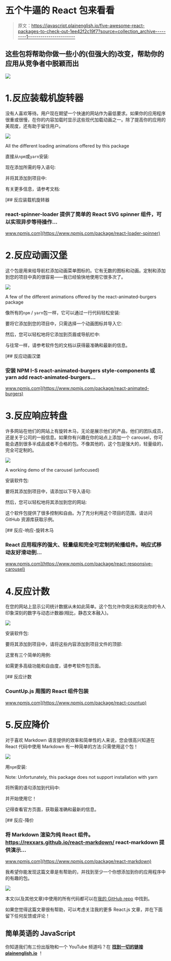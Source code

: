 # 五个牛逼的 React 包来看看

> 原文：<https://javascript.plainenglish.io/five-awesome-react-packages-to-check-out-1ee42f2c19f7?source=collection_archive---------1----------------------->

## 这些包将帮助你做一些小的(但强大的)改变，帮助你的应用从竞争者中脱颖而出

![](img/017d49ff2b5a58d9431ce092ec146f75.png)

# 1.反应装载机旋转器

没有人喜欢等待。用户现在期望一个快速的网站作为最低要求。如果你的应用程序很重或很慢，在你的内容加载时显示这些现代加载动画之一。除了提高你的应用的美观度，还有助于留住用户。

![](img/cbb0396113dc9ada60f16210a77745a7.png)

All the different loading animations offered by this package

直接从`npm`或`yarn`安装:

现在添加所需的导入语句:

并将其添加到项目中:

有关更多信息，请参考文档:

[](https://www.npmjs.com/package/react-loader-spinner) [## 反应装载机旋转器

### react-spinner-loader 提供了简单的 React SVG spinner 组件，可以实现异步等待操作…

www.npmjs.com](https://www.npmjs.com/package/react-loader-spinner) 

# 2.反应动画汉堡

这个包是用来给导航栏添加动画菜单图标的。它有无数的图标和动画。定制和添加到您的项目中真的很容易——我已经愉快地使用它很多次了。

![](img/3be0d31db93700058d8c6e028dbeb146.png)

A few of the different animations offered by the react-animated-burgers package

像所有的`npm` / `yarn`包一样，它可以通过一行代码轻松安装:

要将它添加到您的项目中，只需选择一个动画图标并导入它:

然后，您可以轻松地将它添加到页眉或导航栏中:

与往常一样，请参考软件包的文档以获得最准确和最新的信息。

[](https://www.npmjs.com/package/react-animated-burgers) [## 反应动画汉堡

### 安装 NPM I-S react-animated-burgers style-components 或 yarn add react-animated-burgers…

www.npmjs.com](https://www.npmjs.com/package/react-animated-burgers) 

# 3.反应响应转盘

许多网站在他们的网站上有旋转木马，无论是展示他们的产品，他们的团队成员，还是关于公司的一般信息。如果你有兴趣在你的站点上添加一个 carousel，你可能会遇到很多半成品或者不合格的包。不像其他的，这个包是强大的，轻量级的，完全可定制的。

![](img/d6e73d10ea5de756aeac4d213f942fdf.png)

A working demo of the carousel (unfocused)

安装软件包:

要将其添加到项目中，请添加以下导入语句:

然后，您可以轻松地将其添加到您的网站:

这个软件包提供了很多控制和自由。为了充分利用这个项目的范围，请访问 GitHub 资源库获取示例。

[](https://www.npmjs.com/package/react-responsive-carousel) [## 反应-响应-旋转木马

### React 应用程序的强大、轻量级和完全可定制的轮播组件。响应式移动友好滑动到…

www.npmjs.com](https://www.npmjs.com/package/react-responsive-carousel) 

# 4.反应计数

在您的网站上显示公司统计数据从未如此简单。这个包允许你突出和突出你的令人印象深刻的数字与动态计数器(相比，静态文本融入)。

![](img/fc2f99784103fe76c694399e83836bb1.png)

安装软件包:

要将其添加到项目中，请将这些内容添加到项目文件的顶部:

这里有三个简单的用例:

如需更多高级功能和自由度，请参考软件包页面。

[](https://www.npmjs.com/package/react-countup) [## 反应计数

### CountUp.js 周围的 React 组件包装

www.npmjs.com](https://www.npmjs.com/package/react-countup) 

# 5.反应降价

对于喜欢 Markdown 语言提供的效率和简单性的人来说，您会很高兴知道在 React 代码中使用 Markdown 有一种简单的方法:只需使用这个包！

![](img/768007ddd55da9798e4262e2099d3407.png)

用`npm`安装:

Note: Unfortunately, this package does not support installation with yarn

将所需的语句添加到代码中:

并开始使用它！

记得查看官方页面，获取最准确和最新的信息。

[](https://www.npmjs.com/package/react-markdown) [## 反应-降价

### 将 Markdown 渲染为纯 React 组件。https://rexxars.github.io/react-markdown/ react-markdown 提供演示…

www.npmjs.com](https://www.npmjs.com/package/react-markdown) 

我希望你能发现这篇文章是有帮助的，并找到至少一个你想添加到你的应用程序中的有趣的包。

![](img/548b5eb64074522e17eb747545c4fd30.png)

本文(以及其他文章)中使用的所有代码都可以在[我的 GitHub repo](https://github.com/VarunChilukuri/Medium-Examples) 中找到。

如果您觉得这篇文章很有帮助，可以考虑关注我的更多 React.js 文章，并在下面留下任何反馈或评论！

## 简单英语的 JavaScript

你知道我们有三份出版物和一个 YouTube 频道吗？在 [**找到一切的链接 plainenglish.io**](https://plainenglish.io/) ！